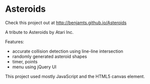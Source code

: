 Asteroids
=========
Check this project out at http://benjamts.github.io/Asteroids

A tribute to Asteroids by Atari Inc.

Features:
  * accurate collision detection using line-line intersection
  * randomly generated asteroid shapes
  * timer, points
  * menu using jQuery UI

This project used mostly JavaScript and the HTML5 canvas element.

